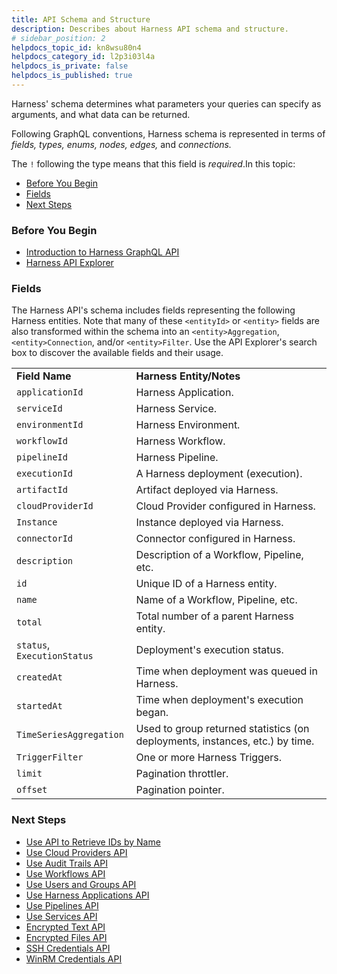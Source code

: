 ```yaml
---
title: API Schema and Structure
description: Describes about Harness API schema and structure.
# sidebar_position: 2
helpdocs_topic_id: kn8wsu80n4
helpdocs_category_id: l2p3i03l4a
helpdocs_is_private: false
helpdocs_is_published: true
---
```


Harness' schema determines what parameters your queries can specify as arguments, and what data can be returned.

Following GraphQL conventions, Harness schema is represented in terms of *fields, types, enums, nodes, edges,* and *connections.*

The `!` following the type means that this field is *required*.In this topic:

* [Before You Begin](api-schema-and-structure.md#before-you-begin)
* [Fields](api-schema-and-structure.md#fields)
* [Next Steps](api-schema-and-structure.md#next-steps)

### Before You Begin

* [​Introduction to Harness GraphQL API](harness-api.md)
* [Harness API Explorer](harness-api-explorer.md)

### Fields

The Harness API's schema includes fields representing the following Harness entities. Note that many of these `<entityId>` or `<entity>` fields are also transformed within the schema into an `<entity>Aggregation`, `<entity>Connection`, and/or `<entity>Filter`. Use the API Explorer's search box to discover the available fields and their usage.



|  |  |
| --- | --- |
| **Field Name** | **Harness Entity/Notes** |
| `applicationId` | Harness Application. |
| `serviceId` | Harness Service. |
| `environmentId` | Harness Environment. |
| `workflowId` | Harness Workflow. |
| `pipelineId` | Harness Pipeline. |
| `executionId` | A Harness deployment (execution). |
| `artifactId` | Artifact deployed via Harness. |
| `cloudProviderId` | Cloud Provider configured in Harness. |
| `Instance` | Instance deployed via Harness. |
| `connectorId` | Connector configured in Harness. |
| `description` | Description of a Workflow, Pipeline, etc. |
| `id` | Unique ID of a Harness entity. |
| `name` | Name of a Workflow, Pipeline, etc. |
| `total` | Total number of a parent Harness entity. |
| `status`, `ExecutionStatus` | Deployment's execution status. |
| `createdAt` | Time when deployment was queued in Harness. |
| `startedAt` | Time when deployment's execution began. |
| `TimeSeriesAggregation` | Used to group returned statistics (on deployments, instances, etc.) by time. |
| `TriggerFilter` | One or more Harness Triggers. |
| `limit` | Pagination throttler. |
| `offset` | Pagination pointer. |

### Next Steps

* [Use API to Retrieve IDs by Name](use-api-to-retrieve-i-ds-by-name.md)
* [Use Cloud Providers API](use-cloud-providers-api.md)
* [Use Audit Trails API](use-audit-trails-api.md)
* [Use Workflows API](use-workflows-api.md)
* [Use Users and Groups API](sample-queries-create-users-user-groups-and-assign-permissions.md)
* [Use Harness Applications API](use-harness-applications-api.md)
* [Use Pipelines API](use-pipelines-api.md)
* [Use Services API](use-services-api.md)
* [Encrypted Text API](api-encrypted-text.md)
* [Encrypted Files API](api-encrypted-files.md)
* [SSH Credentials API](api-ssh-credentials.md)
* [WinRM Credentials API](api-win-rm-credentials.md)

